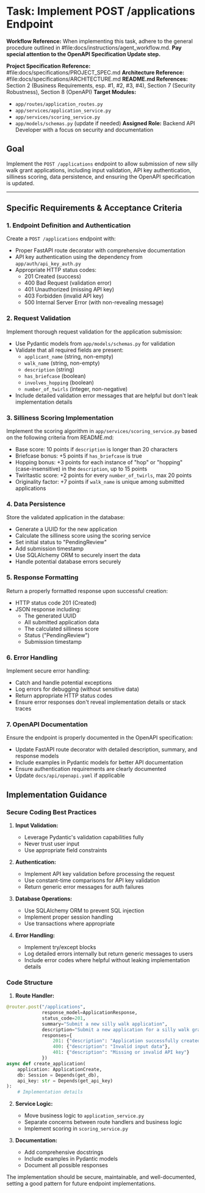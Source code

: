 # Task: Implement POST /applications Endpoint

**Workflow Reference:** When implementing this task, adhere to the general procedure outlined in #file:docs/instructions/agent_workflow.md. **Pay special attention to the OpenAPI Specification Update step.**

**Project Specification Reference:** #file:docs/specifications/PROJECT_SPEC.md
**Architecture Reference:** #file:docs/specifications/ARCHITECTURE.md
**README.md References:** Section 2 (Business Requirements, esp. #1, #2, #3, #4), Section 7 (Security Robustness), Section 8 (OpenAPI)
**Target Modules:**
- `app/routes/application_routes.py`
- `app/services/application_service.py`
- `app/services/scoring_service.py`
- `app/models/schemas.py` (update if needed)
**Assigned Role:** Backend API Developer with a focus on security and documentation

## Goal
Implement the `POST /applications` endpoint to allow submission of new silly walk grant applications, including input validation, API key authentication, silliness scoring, data persistence, and ensuring the OpenAPI specification is updated.

---

## Specific Requirements & Acceptance Criteria

### 1. Endpoint Definition and Authentication

Create a `POST /applications` endpoint with:

- Proper FastAPI route decorator with comprehensive documentation
- API key authentication using the dependency from `app/auth/api_key_auth.py`
- Appropriate HTTP status codes:
  - 201 Created (success)
  - 400 Bad Request (validation error)
  - 401 Unauthorized (missing API key)
  - 403 Forbidden (invalid API key)
  - 500 Internal Server Error (with non-revealing message)

### 2. Request Validation

Implement thorough request validation for the application submission:

- Use Pydantic models from `app/models/schemas.py` for validation
- Validate that all required fields are present:
  - `applicant_name` (string, non-empty)
  - `walk_name` (string, non-empty)
  - `description` (string)
  - `has_briefcase` (boolean)
  - `involves_hopping` (boolean)
  - `number_of_twirls` (integer, non-negative)
- Include detailed validation error messages that are helpful but don't leak implementation details

### 3. Silliness Scoring Implementation

Implement the scoring algorithm in `app/services/scoring_service.py` based on the following criteria from README.md:

- Base score: 10 points if `description` is longer than 20 characters
- Briefcase bonus: +5 points if `has_briefcase` is true
- Hopping bonus: +3 points for each instance of "hop" or "hopping" (case-insensitive) in the `description`, up to 15 points
- Twirltastic score: +2 points for every `number_of_twirls`, max 20 points
- Originality factor: +7 points if `walk_name` is unique among submitted applications

### 4. Data Persistence

Store the validated application in the database:

- Generate a UUID for the new application
- Calculate the silliness score using the scoring service
- Set initial status to "PendingReview"
- Add submission timestamp
- Use SQLAlchemy ORM to securely insert the data
- Handle potential database errors securely

### 5. Response Formatting

Return a properly formatted response upon successful creation:

- HTTP status code 201 (Created)
- JSON response including:
  - The generated UUID
  - All submitted application data
  - The calculated silliness score
  - Status ("PendingReview")
  - Submission timestamp

### 6. Error Handling

Implement secure error handling:

- Catch and handle potential exceptions
- Log errors for debugging (without sensitive data)
- Return appropriate HTTP status codes
- Ensure error responses don't reveal implementation details or stack traces

### 7. OpenAPI Documentation

Ensure the endpoint is properly documented in the OpenAPI specification:

- Update FastAPI route decorator with detailed description, summary, and response models
- Include examples in Pydantic models for better API documentation
- Ensure authentication requirements are clearly documented
- Update `docs/api/openapi.yaml` if applicable

## Implementation Guidance

### Secure Coding Best Practices

1. **Input Validation:**
   - Leverage Pydantic's validation capabilities fully
   - Never trust user input
   - Use appropriate field constraints

2. **Authentication:**
   - Implement API key validation before processing the request
   - Use constant-time comparisons for API key validation
   - Return generic error messages for auth failures

3. **Database Operations:**
   - Use SQLAlchemy ORM to prevent SQL injection
   - Implement proper session handling
   - Use transactions where appropriate

4. **Error Handling:**
   - Implement try/except blocks
   - Log detailed errors internally but return generic messages to users
   - Include error codes where helpful without leaking implementation details

### Code Structure

1. **Route Handler:**
```python
@router.post("/applications",
             response_model=ApplicationResponse,
             status_code=201,
             summary="Submit a new silly walk application",
             description="Submit a new application for a silly walk grant. Requires API key authentication.",
             responses={
                 201: {"description": "Application successfully created"},
                 400: {"description": "Invalid input data"},
                 401: {"description": "Missing or invalid API key"}
             })
async def create_application(
    application: ApplicationCreate,
    db: Session = Depends(get_db),
    api_key: str = Depends(get_api_key)
):
    # Implementation details
```

2. **Service Logic:**
   - Move business logic to `application_service.py`
   - Separate concerns between route handlers and business logic
   - Implement scoring in `scoring_service.py`

3. **Documentation:**
   - Add comprehensive docstrings
   - Include examples in Pydantic models
   - Document all possible responses

The implementation should be secure, maintainable, and well-documented, setting a good pattern for future endpoint implementations.
